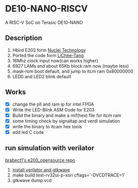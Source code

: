 # DE10-NANO-RISCV

A RISC-V SoC on Terasic DE10-NANO

## Description

1. Hbird E203 form [Nuclei Technology](https://github.com/SI-RISCV/e200_opensource)
2. Ported the code form [LiChee-Tang](https://github.com/Lichee-Pi/Tang_E203_Mini)
3. 16Mhz clock input now(can works higher)
4. 6927 LAMs and about 65Kb block ram now (maybe less)
5. mask-rom boot default, and jump to itcm ram 0x80000000
6. LED0 and LED2 blink default

## Works

- [x] change the pll and ram ip for intel FPGA
- [x] Write the LED-Blink ASM Code for E203
- [x] Build the binary and make a mif(hex) file for itcm ram
- [x] some timing check by signaltap and verdi simulation
- [x] write the binary to itcam hex tools
- [x] add led C code

## run simulation with verilator
   [brabect1's e200_opensource repo](https://github.com/brabect1/e200_opensource)

1. [install verilator and gtkwave](https://github.com/brabect1/e200_opensource/blob/master/verilator/README.md)
2. make build test-rv32ui-p-xori cflags='-DVCDTRACE=1'
3. gtkwave dump.vcd